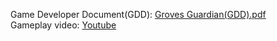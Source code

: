 Game Developer Document(GDD): [Groves Guardian(GDD).pdf](https://github.com/user-attachments/files/16484346/Groves.Guardian.GDD.pdf)   <br>
Gameplay video: <a href="https://youtu.be/CZhtRYwoQ6Y?si=IEi70cHCbUY_5pgZ" target="_blank">Youtube</a>
